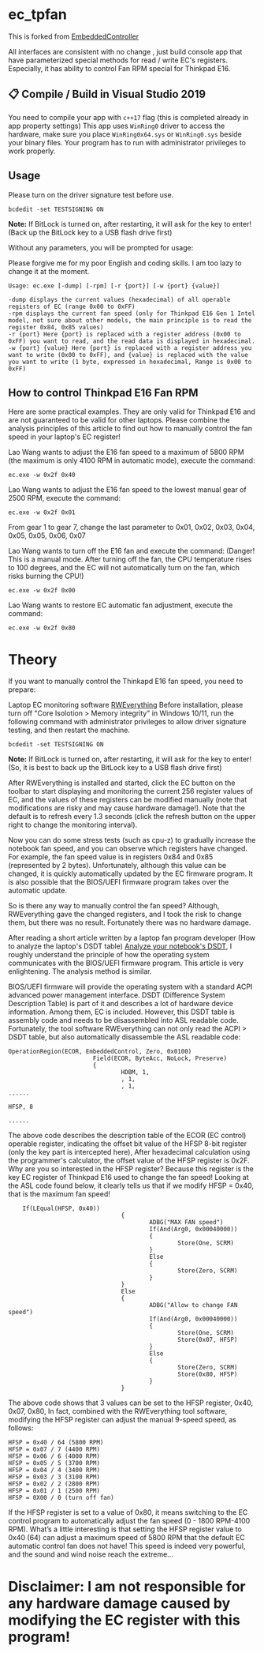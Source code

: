 # ec_tpfan

This is forked from [EmbeddedController](https://github.com/Soberia/EmbeddedController)

All interfaces are consistent with no change , just build console app that have parameterized special methods for read / write EC's registers.
Especially, it has ability to control Fan RPM special for Thinkpad E16.

## **📋 Compile / Build in Visual Studio 2019**
You need to compile your app with `c++17` flag (this is completed already in app property settings)
This app uses `WinRing0` driver to access the hardware, make sure you place `WinRing0x64.sys` or `WinRing0.sys` beside your binary files.
Your program has to run with administrator privileges to work properly.

## Usage
Please turn on the driver signature test before use. 
```
bcdedit -set TESTSIGNING ON
```
**Note:** If BitLock is turned on, after restarting, it will ask for the key to enter! (Back up the BitLock key to a USB flash drive first)

Without any parameters, you will be prompted for usage:

Please forgive me for my poor English and coding skills. I am too lazy to change it at the moment.
```
Usage: ec.exe [-dump] [-rpm] [-r {port}] [-w {port} {value}]

-dump displays the current values (hexadecimal) of all operable registers of EC (range 0x00 to 0xFF)
-rpm displays the current fan speed (only for Thinkpad E16 Gen 1 Intel model, not sure about other models, the main principle is to read the register 0x84, 0x85 values)
-r {port} Here {port} is replaced with a register address (0x00 to 0xFF) you want to read, and the read data is displayed in hexadecimal.
-w {port} {value} Here {port} is replaced with a register address you want to write (0x00 to 0xFF), and {value} is replaced with the value you want to write (1 byte, expressed in hexadecimal, Range is 0x00 to 0xFF)
```

## How to control Thinkpad E16 Fan RPM
Here are some practical examples. They are only valid for Thinkpad E16 and are not guaranteed to be valid for other laptops. Please combine the analysis principles of this article to find out how to manually control the fan speed in your laptop's EC register!

Lao Wang wants to adjust the E16 fan speed to a maximum of 5800 RPM (the maximum is only 4100 RPM in automatic mode), execute the command:
```
ec.exe -w 0x2f 0x40
```
Lao Wang wants to adjust the E16 fan speed to the lowest manual gear of 2500 RPM, execute the command:
```
ec.exe -w 0x2f 0x01
```
From gear 1 to gear 7, change the last parameter to 0x01, 0x02, 0x03, 0x04, 0x05, 0x05, 0x06, 0x07

Lao Wang wants to turn off the E16 fan and execute the command: (Danger! This is a manual mode. After turning off the fan, the CPU temperature rises to 100 degrees, and the EC will not automatically turn on the fan, which risks burning the CPU!)
```
ec.exe -w 0x2f 0x00
```

Lao Wang wants to restore EC automatic fan adjustment, execute the command:
```
ec.exe -w 0x2f 0x80
```

# Theory 
If you want to manually control the Thinkapd E16 fan speed, you need to prepare:

Laptop EC monitoring software [RWEverything](http://rweverything.com/download/)
Before installation, please turn off "Core Isolotion > Memory integrity" in Windows 10/11, run the following command with administrator privileges to allow driver signature testing, and then restart the machine.
```
bcdedit -set TESTSIGNING ON
```
**Note:** If BitLock is turned on, after restarting, it will ask for the key to enter! (So, it is best to back up the BitLock key to a USB flash drive first)

After RWEverything is installed and started, click the EC button on the toolbar to start displaying and monitoring the current 256 register values of EC, and the values of these registers can be modified manually (note that modifications are risky and may cause hardware damage!).
Note that the default is to refresh every 1.3 seconds (click the refresh button on the upper right to change the monitoring interval).

Now you can do some stress tests (such as cpu-z) to gradually increase the notebook fan speed, and you can observe which registers have changed. For example, the fan speed value is in registers 0x84 and 0x85 (represented by 2 bytes).
Unfortunately, although this value can be changed, it is quickly automatically updated by the EC firmware program. It is also possible that the BIOS/UEFI firmware program takes over the automatic update.

So is there any way to manually control the fan speed? Although, RWEverything gave the changed registers, and I took the risk to change them, but there was no result.
Fortunately there was no hardware damage.

After reading a short article written by a laptop fan program developer (How to analyze the laptop's DSDT table) [Analyze your notebook's DSDT](https://github.com/hirschmann/nbfc/wiki/Analyze-your-notebook%27s-DSDT),
I roughly understand the principle of how the operating system communicates with the BIOS/UEFI firmware program. This article is very enlightening. The analysis method is similar.

BIOS/UEFI firmware will provide the operating system with a standard ACPI advanced power management interface. DSDT (Difference System Description Table) is part of it and describes a lot of hardware device information.
Among them, EC is included. However, this DSDT table is assembly code and needs to be disassembled into ASL readable code.
Fortunately, the tool software RWEverything can not only read the ACPI > DSDT table, but also automatically disassemble the ASL readable code:
```
OperationRegion(ECOR, EmbeddedControl, Zero, 0x0100)
                        Field(ECOR, ByteAcc, NoLock, Preserve)
                        {
                                HDBM, 1,
                                , 1,
                                , 1,
......

HFSP, 8

......
```
The above code describes the description table of the ECOR (EC control) operable register, indicating the offset bit value of the HFSP 8-bit register (only the key part is intercepted here),
After hexadecimal calculation using the programmer's calculator, the offset value of the HFSP register is 0x2F.
Why are you so interested in the HFSP register? Because this register is the key EC register of Thinkpad E16 used to change the fan speed!
Looking at the ASL code found below, it clearly tells us that if we modify HFSP = 0x40, that is the maximum fan speed!
```
    If(LEqual(HFSP, 0x40))
                                {
                                        ADBG("MAX FAN speed")
                                        If(And(Arg0, 0x00040000))
                                        {
                                                Store(One, SCRM)
                                        }
                                        Else
                                        {
                                                Store(Zero, SCRM)
                                        }
                                }
                                Else
                                {
                                        ADBG("Allow to change FAN speed")
                                        If(And(Arg0, 0x00040000))
                                        {
                                                Store(One, SCRM)
                                                Store(0x07, HFSP)
                                        }
                                        Else
                                        {
                                                Store(Zero, SCRM)
                                                Store(0x80, HFSP)
                                        }
                                }
```
The above code shows that 3 values ​​can be set to the HFSP register, 0x40, 0x07, 0x80,
In fact, combined with the RWEverything tool software, modifying the HFSP register can adjust the manual 9-speed speed, as follows:
```
HFSP = 0x40 / 64 (5800 RPM)
HFSP = 0x07 / 7 (4400 RPM)
HFSP = 0x06 / 6 (4000 RPM)
HFSP = 0x05 / 5 (3700 RPM)
HFSP = 0x04 / 4 (3400 RPM)
HFSP = 0x03 / 3 (3100 RPM)
HFSP = 0x02 / 2 (2800 RPM)
HFSP = 0x01 / 1 (2500 RPM)
HFSP = 0X00 / 0 (turn off fan)
```
If the HFSP register is set to a value of 0x80, it means switching to the EC control program to automatically adjust the fan speed (0 - 1800 RPM-4100 RPM).
What’s a little interesting is that setting the HFSP register value to 0x40 (64) can adjust a maximum speed of 5800 RPM that the default EC automatic control fan does not have!
This speed is indeed very powerful, and the sound and wind noise reach the extreme...

# **Disclaimer: I am not responsible for any hardware damage caused by modifying the EC register with this program!**

